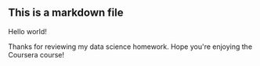 ## This is a markdown file

Hello world!

Thanks for reviewing my data science homework. Hope you're enjoying the Coursera course!
